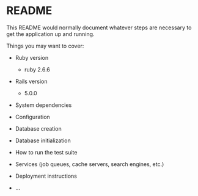 # README

This README would normally document whatever steps are necessary to get the
application up and running.

Things you may want to cover:

* Ruby version
  * ruby 2.6.6

* Rails version
  * 5.0.0  

* System dependencies

* Configuration

* Database creation

* Database initialization

* How to run the test suite

* Services (job queues, cache servers, search engines, etc.)

* Deployment instructions

* ...
